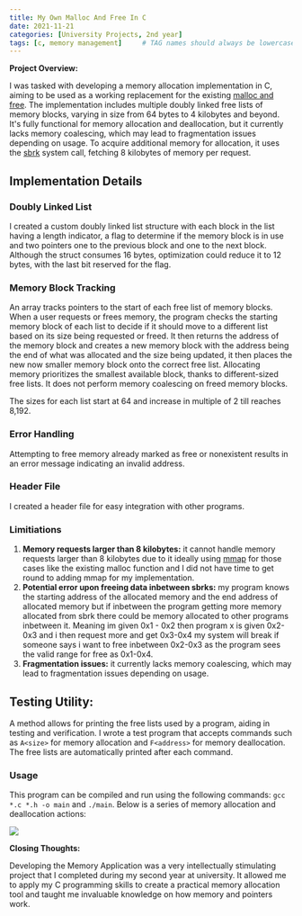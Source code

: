 ```yaml
---
title: My Own Malloc And Free In C
date: 2021-11-21
categories: [University Projects, 2nd year]
tags: [c, memory management]     # TAG names should always be lowercase
---
```


**Project Overview:** 

I was tasked with developing a memory allocation implementation in C, aiming to be used as a working replacement for the existing [malloc and free](https://man7.org/linux/man-pages/man3/malloc.3.html). The implementation includes multiple doubly linked free lists of memory blocks, varying in size from 64 bytes to 4 kilobytes and beyond. It's fully functional for memory allocation and deallocation, but it currently lacks memory coalescing, which may lead to fragmentation issues depending on usage. To acquire additional memory for allocation, it uses the [sbrk](https://linux.die.net/man/2/sbrk) system call, fetching 8 kilobytes of memory per request.


## Implementation Details

### Doubly Linked List   

I created a custom doubly linked list structure with each block in the list having a length indicator, a flag to determine if the memory block is in use and two pointers one to the previous block and one to the next block. Although the struct consumes 16 bytes, optimization could reduce it to 12 bytes, with the last bit reserved for the flag.

### Memory Block Tracking 

An array tracks pointers to the start of each free list of memory blocks. When a user requests or frees memory, the program checks the starting memory block of each list to decide if it should move to a different list based on its size being requested or freed. It then returns the address of the memory block and creates a new memory block with the address being the end of what was allocated and the size being updated, it then places the new now smaller memory block onto the correct free list. Allocating memory prioritizes the smallest available block, thanks to different-sized free lists. It does not perform memory coalescing on freed memory blocks.

The sizes for each list start at 64 and increase in multiple of 2 till reaches 8,192.

### Error Handling   

Attempting to free memory already marked as free or nonexistent results in an error message indicating an invalid address.

### Header File     

I created a header file for easy integration with other programs.

### Limitiations

1. **Memory requests larger than 8 kilobytes:** it cannot handle memory requests larger than 8 kilobytes due to it ideally using [mmap](https://man7.org/linux/man-pages/man2/mmap.2.html) for those cases like the  existing malloc function and I did not have time to get round to adding mmap for my implementation.   
2. **Potential error upon freeing data inbetween sbrks:** my program knows the starting address of the allocated memory and the end address of allocated memory but if inbetween the program getting more memory allocated from sbrk there could be memory allocated to other programs inbetween it. Meaning im given 0x1 - 0x2 then program x is given 0x2-0x3 and i then request more and get 0x3-0x4 my system will break if someone says i want to free inbetween 0x2-0x3 as the program sees the valid range for free as 0x1-0x4.
3. **Fragmentation issues:** it currently lacks memory coalescing, which may lead to fragmentation issues depending on usage.

## Testing Utility:

A method allows for printing the free lists used by a program, aiding in testing and verification. I wrote a test program that accepts commands such as `A<size>` for memory allocation and `F<address>` for memory deallocation. The free lists are automatically printed after each command.

### Usage 

This program can be compiled and run using the following commands: `gcc *.c *.h -o main` and `./main`. Below is a series of memory allocation and deallocation actions:

![](https://michael-perdue.github.io/assets/MallocInAction.png)

**Closing Thoughts:** 

Developing the Memory Application was a very intellectually stimulating project that I completed during my second year at university. It allowed me to apply my C programming skills to create a practical memory allocation tool and taught me invaluable knowledge on how memory and pointers work.
